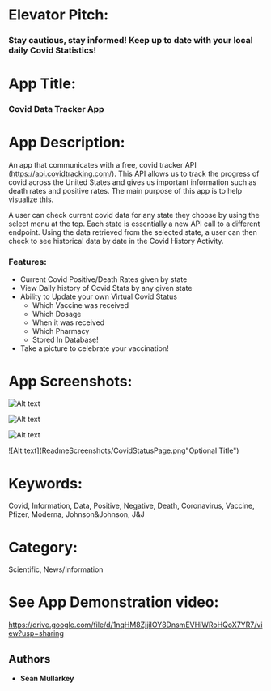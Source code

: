# Elevator Pitch:
### Stay cautious, stay informed! Keep up to date with your local daily Covid Statistics!

# App Title:
### Covid Data Tracker App

# App Description:
An app that communicates with a free, covid tracker API (https://api.covidtracking.com/). This API allows us to track the progress of covid across the United States and gives us important information such as death rates and positive rates. The main purpose of this app is to help visualize this. 

A user can check current covid data for any state they choose by using the select menu at the top. Each state is essentially a new API call to a different endpoint. Using the data retrieved from the selected state, a user can then check to see historical data by date in the Covid History Activity.

### Features:
* Current Covid Positive/Death Rates given by state
* View Daily history of Covid Stats by any given state
* Ability to Update your own Virtual Covid Status
  * Which Vaccine was received
  * Which Dosage
  * When it was received
  * Which Pharmacy
  * Stored In Database!
* Take a picture to celebrate your vaccination!


# App Screenshots:

![Alt text](ReadmeScreenshots/SplashScreenWithPhone.png "Optional Title")

![Alt text](ReadmeScreenshots/HomescreenWHistoryButton.png "Optional Title")

![Alt text](ReadmeScreenshots/CovidHistoryPage.png "Optional Title")

![Alt text](ReadmeScreenshots/CovidStatusPage.png"Optional Title")

# Keywords:
Covid, Information, Data, Positive, Negative, Death, Coronavirus, Vaccine, Pfizer, Moderna, Johnson&Johnson, J&J

# Category:
Scientific, News/Information


# See App Demonstration video: 
https://drive.google.com/file/d/1nqHM8ZjjiIOY8DnsmEVHiWRoHQoX7YR7/view?usp=sharing

## Authors

* **Sean Mullarkey** 
